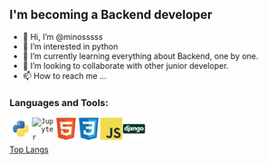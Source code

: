 ## I'm becoming a Backend developer

- 👋 Hi, I’m @minosssss
- 👀 I’m interested in python
- 🌱 I’m currently learning everything about Backend, one by one.
- 💞️ I’m looking to collaborate with other junior developer.
- 📫 How to reach me ...


### Languages and Tools:

<code><img align="left" alt="Python" width="40px" src="https://raw.githubusercontent.com/github/explore/80688e429a7d4ef2fca1e82350fe8e3517d3494d/topics/python/python.png"/></code>
<code><img align="left" alt="Jupyter" width="40px" src="https://upload.wikimedia.org/wikipedia/commons/thumb/3/38/Jupyter_logo.svg/883px-Jupyter_logo.svg.png"/></code>
<code><img align="left" alt="HTML" width="40px" src="https://raw.githubusercontent.com/devicons/devicon/00f02ef57fb7601fd1ddcc2fe6fe670fef3ae3e4/icons/html5/html5-original.svg"/></code>
<code><img align="left" alt="CSS3r" width="40px" src="https://raw.githubusercontent.com/devicons/devicon/00f02ef57fb7601fd1ddcc2fe6fe670fef3ae3e4/icons/css3/css3-original.svg"/></code>
<code><img align="left" alt="JavaScript" width="40px" src="https://github.com/devicons/devicon/blob/master/icons/javascript/javascript-original.svg"/></code>
<code><img align="left" alt="JavaScript" width="40px" src="https://github.com/devicons/devicon/blob/master/icons/django/django-original.svg"/></code>



<br/>
<br/>

[Top Langs](https://github-readme-stats.vercel.app/api/top-langs/?username=minosssss&show_icons=true&hide_border=true)

